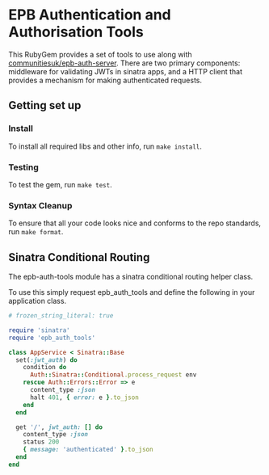 # EPB Authentication and Authorisation Tools

This RubyGem provides a set of tools to use along with [communitiesuk/epb-auth-server](https://github.com/communitiesuk/epb-auth-server).
There are two primary components: middleware for validating JWTs in sinatra apps,
and a HTTP client that provides a mechanism for making authenticated requests.

## Getting set up

### Install

To install all required libs and other info, run `make install`.

### Testing

To test the gem, run `make test`.

### Syntax Cleanup

To ensure that all your code looks nice and conforms to the repo standards, run
`make format`.

## Sinatra Conditional Routing

The epb-auth-tools module has a sinatra conditional routing helper class.

To use this simply request epb_auth_tools and define the following in your
application class.

```ruby
# frozen_string_literal: true

require 'sinatra'
require 'epb_auth_tools'

class AppService < Sinatra::Base
  set(:jwt_auth) do
    condition do
      Auth::Sinatra::Conditional.process_request env
    rescue Auth::Errors::Error => e
      content_type :json
      halt 401, { error: e }.to_json
    end
  end

  get '/', jwt_auth: [] do
    content_type :json
    status 200
    { message: 'authenticated' }.to_json
  end
end
```
